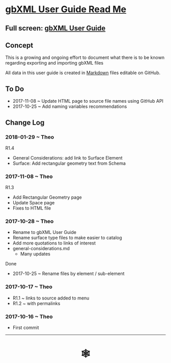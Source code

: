 <span style=display:none; >[You are now in a GitHub source code view - click this link to view Read Me file as a web page]( http://www.ladybug.tools/spider/read-gbxml/gbxml-user-guide/ "View file as a web page." ) </span>


# [gbXML User Guide Read Me]( #README.md )


## Full screen: [gbXML User Guide]( gbxml-user-guide/gbxml-user-guide.html )

## Concept

This is a growing and ongoing effort to document what there is to be known regarding exporting and importing gbXML files

All data in this user guide is created in [Markdown]( https://en.wikipedia.org/wiki/Markdown ) files editable on GitHub.


## To Do

* 2017-11-08 ~ Update HTML page to source file names using GitHub API
* 2017-10-25 ~ Add naming variables recommendations



## Change Log

### 2018-01-29 ~ Theo

R1.4
* General Considerations: add link to Surface Element
* Surface: Add rectangular geometry text from Schema


### 2017-11-08 ~ Theo

R1.3
* Add Rectangular Geometry page
* Update Space page
* Fixes to HTML file


### 2017-10-28 ~ Theo

* Rename to gbXML User Guide
* Rename surface type files to make easier to catalog
* Add more quotations to links of interest
* general-considerations.md
	* Many updates

Done
* 2017-10-25 ~ Rename files by element / sub-element


### 2017-10-17 ~ Theo

* R1.1 ~ links to source added to menu
* R1.2 ~ with permalinks


### 2017-10-16 ~ Theo

* First commit

***

# <center title="hello!" ><a href=javascript:window.scrollTo(0,0); style=text-decoration:none; > &#x1f578; </a></center>

